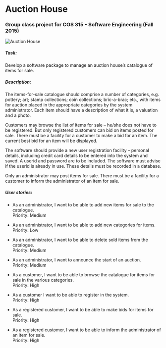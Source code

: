 # Auction House

### Group class project for COS 315 - Software Engineering (Fall 2015)

![Auction House](http://i.imgur.com/uyPaLGX.jpg)

##### Task:
Develop a software package to manage an auction house’s catalogue of items for sale.

##### Description:
The items-for-sale catalogue should comprise a number of categories, e.g. pottery; art; stamp collections; coin collections; bric-a-brac; etc., with items for auction placed in the appropriate categories by the system administrator. Each item should have a description of what it is, a valuation and a photo.

Customers may browse the list of items for sale – he/she does not have to be registered. But only registered customers can bid on items posted for sale. There must be a facility for a customer to make a bid for an item. The current best bid for an item will be displayed.

The software should provide a new user registration facility – personal details, including credit card details to be entered into the system and saved. A userid and password are to be included. The software must advise if the userid is already in use. These details must be recorded in a database.

Only an administrator may post items for sale. There must be a facility for a customer to inform the administrator of an item for sale.

##### User stories:

* As an administrator, I want to be able to add new items for sale to the catalogue.  
Priority: Medium

* As an administrator, I want to be able to add new categories for items.  
Priority: Low

* As an administrator, I want to be able to delete sold items from the catalogue.  
Priority: Medium

* As an administrator, I want to announce the start of an auction.  
Priority: Medium

* As a customer, I want to be able to browse the catalogue for items for sale in the various categories.  
Priority: High

* As a customer I want to be able to register in the system.  
Priority: High

* As a registered customer, I want to be able to make bids for items for sale.  
Priority: High

* As a registered customer, I want to be able to inform the administrator of an item for sale.  
Priority: High
